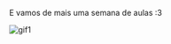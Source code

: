 E vamos de mais uma semana de aulas :3

![gif1](https://media0.giphy.com/media/ECj9HxU0PKVx69IufH/giphy.gif?cid=ecf05e471xg4kak23o5tex91bb5dbulfxllld80c2527fzck&rid=giphy.gif&ct=g)



